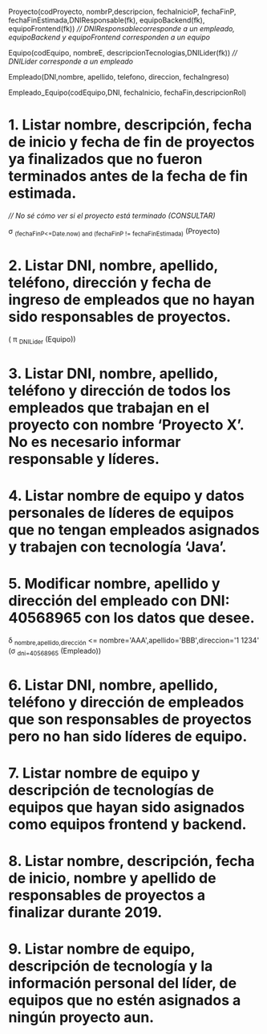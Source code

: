 Proyecto(codProyecto, nombrP,descripcion, fechaInicioP, fechaFinP,
fechaFinEstimada,DNIResponsable(fk), equipoBackend(fk), equipoFrontend(fk)) *// DNIResponsablecorresponde a un empleado, equipoBackend y equipoFrontend corresponden a un equipo*

Equipo(codEquipo, nombreE, descripcionTecnologias,DNILider(fk)) *// DNILider corresponde a un empleado*

Empleado(DNI,nombre, apellido, telefono, direccion, fechaIngreso)

Empleado_Equipo(codEquipo,DNI, fechaInicio, fechaFin,descripcionRol)

# 1. Listar nombre, descripción, fecha de inicio y fecha de fin de proyectos ya finalizados que no fueron terminados antes de la fecha de fin estimada.

*// No sé cómo ver si el proyecto está terminado (CONSULTAR)*

σ <sub>(fechaFinP<=Date.now) and (fechaFinP != fechaFinEstimada)</sub> (Proyecto)

# 2. Listar DNI, nombre, apellido, teléfono, dirección y fecha de ingreso de empleados que no hayan sido responsables de proyectos.

( π <sub>DNILider</sub> (Equipo))

# 3. Listar DNI, nombre, apellido, teléfono y dirección de todos los empleados que trabajan en el proyecto con nombre ‘Proyecto X’. No es necesario informar responsable y líderes.



# 4. Listar nombre de equipo y datos personales de líderes de equipos que no tengan empleados asignados y trabajen con tecnología ‘Java’.



# 5. Modificar nombre, apellido y dirección del empleado con DNI: 40568965 con los datos que desee.

δ <sub>nombre,apellido,dirección</sub> <= nombre='AAA',apellido='BBB',direccion='1 1234' (σ <sub>dni=40568965</sub> (Empleado))

# 6. Listar DNI, nombre, apellido, teléfono y dirección de empleados que son responsables de proyectos pero no han sido líderes de equipo.



# 7. Listar nombre de equipo y descripción de tecnologías de equipos que hayan sido asignados como equipos frontend y backend.



# 8. Listar nombre, descripción, fecha de inicio, nombre y apellido de responsables de proyectos a finalizar durante 2019.



# 9. Listar nombre de equipo, descripción de tecnología y la información personal del líder, de equipos que no estén asignados a ningún proyecto aun.


